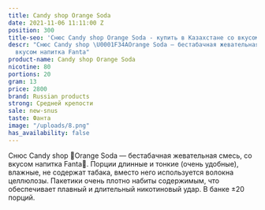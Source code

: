 ```yaml
---
title: Candy shop Orange Soda
date: 2021-11-06 11:11:00 Z
position: 300
title-seo: 'Снюс Candy shop Orange Soda - купить в Казахстане со вкусом  '
descr: "Снюс Candy shop \U0001F34AOrange Soda — бестабачная жевательная смесь, со
  вкусом напитка Fanta"
product-name: Candy shop Orange Soda
nicotine: 80
portions: 20
gram: 13
price: 2800
brand: Russian products
strong: Средней крепости
sale: new-snus
taste: Фанта
image: "/uploads/8.png"
has_availability: false
---
```


Снюс Candy shop 🍊Orange Soda — бестабачная жевательная смесь, со вкусом напитка Fanta🍊. Порции длинные и тонкие (очень удобные), влажные, не содержат табака, вместо него используется волокна целлюлозы. Пакетики очень плотно набиты содержимым, что обеспечивает плавный и длительный никотиновый удар. В банке ±20 порций.

